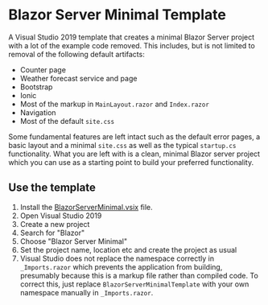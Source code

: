 # Blazor Server Minimal Template
A Visual Studio 2019 template that creates a minimal Blazor Server project with a lot of the example code removed. This includes, but is not limited to removal of the following default artifacts:
- Counter page
- Weather forecast service and page
- Bootstrap
- Ionic
- Most of the markup in `MainLayout.razor` and `Index.razor` 
- Navigation
- Most of the default `site.css`

Some fundamental features are left intact such as the default error pages, a basic layout and a minimal `site.css` as well as the typical `startup.cs` functionality. What you are left with is a clean, minimal Blazor server project which you can use as a starting point to build your preferred functionality.

## Use the template
1. Install the [BlazorServerMinimal.vsix](BlazorServerMinimal.vsix) file.
2. Open Visual Studio 2019
3. Create a new project
4. Search for "Blazor"
5. Choose "Blazor Server Minimal"
6. Set the project name, location etc and create the project as usual
7. Visual Studio does not replace the namespace correctly in `_Imports.razor` which prevents the application from building, presumably because this is a markup file rather than compiled code. To correct this, just replace `BlazorServerMinimalTemplate` with your own namespace manually in `_Imports.razor`.
